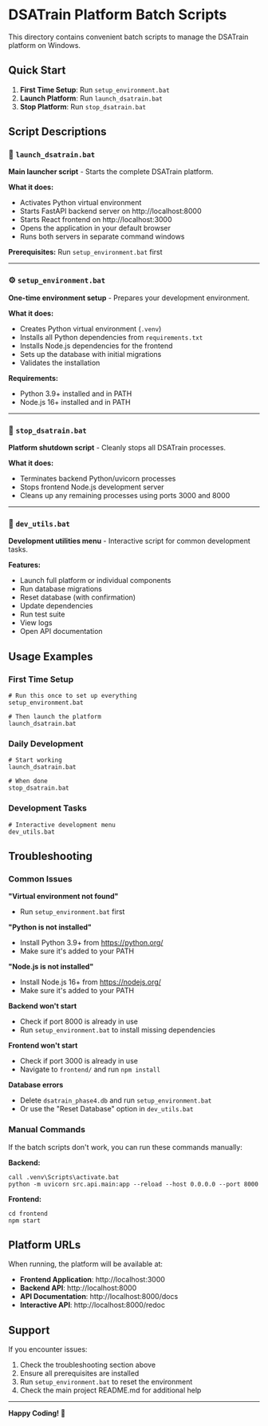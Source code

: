 # DSATrain Platform Batch Scripts

This directory contains convenient batch scripts to manage the DSATrain platform on Windows.

## Quick Start

1. **First Time Setup**: Run `setup_environment.bat`
2. **Launch Platform**: Run `launch_dsatrain.bat`
3. **Stop Platform**: Run `stop_dsatrain.bat`

## Script Descriptions

### 🚀 `launch_dsatrain.bat`
**Main launcher script** - Starts the complete DSATrain platform.

**What it does:**
- Activates Python virtual environment
- Starts FastAPI backend server on http://localhost:8000
- Starts React frontend on http://localhost:3000
- Opens the application in your default browser
- Runs both servers in separate command windows

**Prerequisites:** Run `setup_environment.bat` first

---

### ⚙️ `setup_environment.bat`
**One-time environment setup** - Prepares your development environment.

**What it does:**
- Creates Python virtual environment (`.venv`)
- Installs all Python dependencies from `requirements.txt`
- Installs Node.js dependencies for the frontend
- Sets up the database with initial migrations
- Validates the installation

**Requirements:**
- Python 3.9+ installed and in PATH
- Node.js 16+ installed and in PATH

---

### 🛑 `stop_dsatrain.bat`
**Platform shutdown script** - Cleanly stops all DSATrain processes.

**What it does:**
- Terminates backend Python/uvicorn processes
- Stops frontend Node.js development server
- Cleans up any remaining processes using ports 3000 and 8000

---

### 🔧 `dev_utils.bat`
**Development utilities menu** - Interactive script for common development tasks.

**Features:**
- Launch full platform or individual components
- Run database migrations
- Reset database (with confirmation)
- Update dependencies
- Run test suite
- View logs
- Open API documentation

## Usage Examples

### First Time Setup
```batch
# Run this once to set up everything
setup_environment.bat

# Then launch the platform
launch_dsatrain.bat
```

### Daily Development
```batch
# Start working
launch_dsatrain.bat

# When done
stop_dsatrain.bat
```

### Development Tasks
```batch
# Interactive development menu
dev_utils.bat
```

## Troubleshooting

### Common Issues

**"Virtual environment not found"**
- Run `setup_environment.bat` first

**"Python is not installed"**
- Install Python 3.9+ from https://python.org/
- Make sure it's added to your PATH

**"Node.js is not installed"**
- Install Node.js 16+ from https://nodejs.org/
- Make sure it's added to your PATH

**Backend won't start**
- Check if port 8000 is already in use
- Run `setup_environment.bat` to install missing dependencies

**Frontend won't start**
- Check if port 3000 is already in use
- Navigate to `frontend/` and run `npm install`

**Database errors**
- Delete `dsatrain_phase4.db` and run `setup_environment.bat`
- Or use the "Reset Database" option in `dev_utils.bat`

### Manual Commands

If the batch scripts don't work, you can run these commands manually:

**Backend:**
```batch
call .venv\Scripts\activate.bat
python -m uvicorn src.api.main:app --reload --host 0.0.0.0 --port 8000
```

**Frontend:**
```batch
cd frontend
npm start
```

## Platform URLs

When running, the platform will be available at:

- **Frontend Application**: http://localhost:3000
- **Backend API**: http://localhost:8000
- **API Documentation**: http://localhost:8000/docs
- **Interactive API**: http://localhost:8000/redoc

## Support

If you encounter issues:

1. Check the troubleshooting section above
2. Ensure all prerequisites are installed
3. Run `setup_environment.bat` to reset the environment
4. Check the main project README.md for additional help

---

**Happy Coding! 🚀**

